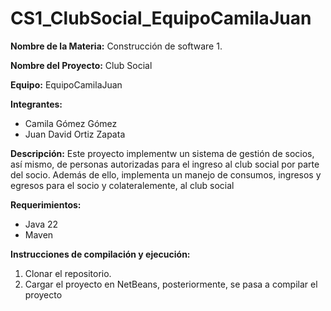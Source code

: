 # CS1_ClubSocial_EquipoCamilaJuan
**Nombre de la Materia:** Construcción de software 1.

**Nombre del Proyecto:** Club Social

**Equipo:** EquipoCamilaJuan

**Integrantes:**
* Camila Gómez Gómez
* Juan David Ortiz Zapata
  
**Descripción:**
Este proyecto implementw un sistema de gestión de socios, así mismo, de personas autorizadas para el ingreso al club social por parte del socio. Además de ello, implementa un manejo de consumos, ingresos y egresos para el socio y colateralemente, al club social

**Requerimientos:**
* Java 22
* Maven
  
**Instrucciones de compilación y ejecución:**
1. Clonar el repositorio.
2. Cargar el proyecto en NetBeans, posteriormente, se pasa a compilar el proyecto
